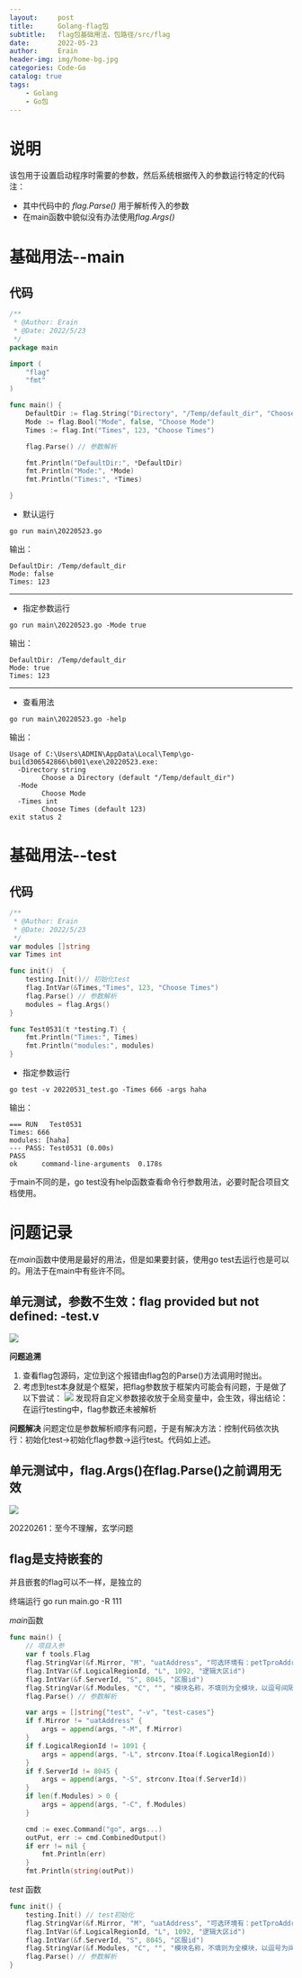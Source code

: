 ```yaml
---
layout:     post
title:      Golang-flag包
subtitle:   flag包基础用法，包路径/src/flag
date:       2022-05-23
author:     Erain
header-img: img/home-bg.jpg
categories: Code-Go
catalog: true
tags:
    - Golang
    - Go包
---
```


# 说明
该包用于设置启动程序时需要的参数，然后系统根据传入的参数运行特定的代码
注：
- 其中代码中的 *flag.Parse()* 用于解析传入的参数
- 在main函数中貌似没有办法使用*flag.Args()*

# 基础用法--main

## 代码
```go
/**
 * @Author: Erain
 * @Date: 2022/5/23
 */
package main

import (
	"flag"
	"fmt"
)

func main() {
	DefaultDir := flag.String("Directory", "/Temp/default_dir", "Choose a Directory")
	Mode := flag.Bool("Mode", false, "Choose Mode")
	Times := flag.Int("Times", 123, "Choose Times")

	flag.Parse() // 参数解析

	fmt.Println("DefaultDir:", *DefaultDir)
	fmt.Println("Mode:", *Mode)
	fmt.Println("Times:", *Times)

}
```

- 默认运行		
```
go run main\20220523.go
```
输出：
```
DefaultDir: /Temp/default_dir		
Mode: false	
Times: 123
```
---

- 指定参数运行
```
go run main\20220523.go -Mode true
```
输出：
```
DefaultDir: /Temp/default_dir
Mode: true
Times: 123
```
---
- 查看用法	
```
go run main\20220523.go -help
```
输出：
```
Usage of C:\Users\ADMIN\AppData\Local\Temp\go-build306542866\b001\exe\20220523.exe:
  -Directory string
        Choose a Directory (default "/Temp/default_dir")
  -Mode
        Choose Mode
  -Times int
        Choose Times (default 123)
exit status 2
```


# 基础用法--test

## 代码
```go
/**
 * @Author: Erain
 * @Date: 2022/5/23
 */
var modules []string
var Times int

func init()  {
	testing.Init()// 初始化test
	flag.IntVar(&Times,"Times", 123, "Choose Times")
	flag.Parse() // 参数解析
	modules = flag.Args()
}

func Test0531(t *testing.T) {
	fmt.Println("Times:", Times)
	fmt.Println("modules:", modules)
}
```

- 指定参数运行
```
go test -v 20220531_test.go -Times 666 -args haha
```
输出：
```
=== RUN   Test0531
Times: 666
modules: [haha]
--- PASS: Test0531 (0.00s)
PASS
ok      command-line-arguments  0.178s
```

于main不同的是，go test没有help函数查看命令行参数用法，必要时配合项目文档使用。


# 问题记录
在*main*函数中使用是最好的用法，但是如果要封装，使用go test去运行也是可以的。用法于在main中有些许不同。

## 单元测试，参数不生效：flag provided but not defined: -test.v
![](/img/post/Golang/flag.png)

**问题追溯**
1. 查看flag包源码，定位到这个报错由flag包的Parse()方法调用时抛出。
2. 考虑到test本身就是个框架，把flag参数放于框架内可能会有问题，于是做了以下尝试：
   ![](/img/post/Golang/flag2.png)
   发现将自定义参数接收放于全局变量中，会生效，得出结论：在运行testing中，flag参数还未被解析

**问题解决**
问题定位是参数解析顺序有问题，于是有解决方法：控制代码依次执行：初始化test->初始化flag参数->运行test。代码如上述。

## 单元测试中，flag.Args()在flag.Parse()之前调用无效
![](/img/post/Golang/flag3.png)

20220261：至今不理解，玄学问题

## flag是支持嵌套的

并且嵌套的flag可以不一样，是独立的

终端运行 go run main.go -R 111

*main*函数
```go
func main() {
	// 项目入参
	var f tools.Flag
	flag.StringVar(&f.Mirror, "M", "uatAddress", "可选环境有：petTproAddress、petAddress，要新增需兼容")
	flag.IntVar(&f.LogicalRegionId, "L", 1092, "逻辑大区id")
	flag.IntVar(&f.ServerId, "S", 8045, "区服id")
	flag.StringVar(&f.Modules, "C", "", "模块名称，不填则为全模块，以逗号间隔")
	flag.Parse() // 参数解析

	var args = []string{"test", "-v", "test-cases"}
	if f.Mirror != "uatAddress" {
		args = append(args, "-M", f.Mirror)
	}
	if f.LogicalRegionId != 1091 {
		args = append(args, "-L", strconv.Itoa(f.LogicalRegionId))
	}
	if f.ServerId != 8045 {
		args = append(args, "-S", strconv.Itoa(f.ServerId))
	}
	if len(f.Modules) > 0 {
		args = append(args, "-C", f.Modules)
	}

	cmd := exec.Command("go", args...)
	outPut, err := cmd.CombinedOutput()
	if err != nil {
		fmt.Println(err)
	}
	fmt.Println(string(outPut))
```

*test* 函数
```go
func init() {
	testing.Init() // test初始化
	flag.StringVar(&f.Mirror, "M", "uatAddress", "可选环境有：petTproAddress、petAddress、neAddress，要新增需兼容")
	flag.IntVar(&f.LogicalRegionId, "L", 1092, "逻辑大区id")
	flag.IntVar(&f.ServerId, "S", 8045, "区服id")
	flag.StringVar(&f.Modules, "C", "", "模块名称，不填则为全模块，以逗号为间隔")
	flag.Parse() // 参数解析
}
```